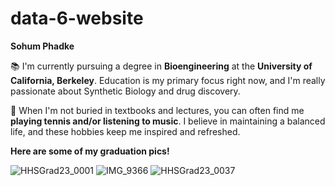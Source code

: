 # data-6-website
__Sohum Phadke__

📚 I'm currently pursuing a degree in **Bioengineering** at the **University of California, Berkeley**. Education is my primary focus right now, and I'm really passionate about Synthetic Biology and drug discovery.

🌟 When I'm not buried in textbooks and lectures, you can often find me **playing tennis and/or listening to music**. I believe in maintaining a balanced life, and these hobbies keep me inspired and refreshed.

__Here are some of my graduation pics!__

![HHSGrad23_0001](https://github.com/sohumphadke/data-6-website/assets/89147927/d199ecf4-9597-41f4-89ea-5d7021fe32c9)
![IMG_9366](https://github.com/sohumphadke/data-6-website/assets/89147927/cd8c59c2-a5a1-4604-93e8-4f7cff2a6f38)
![HHSGrad23_0037](https://github.com/sohumphadke/data-6-website/assets/89147927/432cbf9a-e4a2-4186-965d-17f7951833fa)

